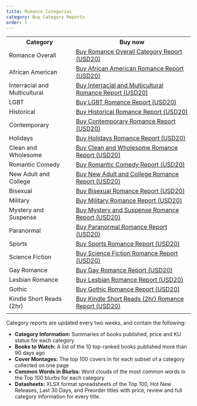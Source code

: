 ```yaml
---
title: Romance Categories
category: Buy Category Reports
order: 1
---
```


<table>
  <tr>
    <th>Category</th>
    <th>Buy now</th>
  </tr>
  <tr>
  <tr>
    <td>Romance Overall</td>
    <td><script src="https://gumroad.com/js/gumroad.js"></script>
<a class="gumroad-button" href="https://gum.co/158566011" target="_blank">Buy Romance Overall Category Report (USD20)</a></td>
  </tr>
    <td>African American</td>
    <td><script src="https://gumroad.com/js/gumroad.js"></script>
    <a class="gumroad-button" href="https://gum.co/6190465011" target="_blank">Buy African American Romance Report (USD20)</a></td>
  </tr>
  <tr>
    <td>Interracial and Multicultural</td>
    <td><script src="https://gumroad.com/js/gumroad.js"></script>
<a class="gumroad-button" href="https://gum.co/6487837011" target="_blank">Buy Interracial and Multicultural Romance Report (USD20)</a></td>
  </tr>
  <tr>
    <td>LGBT</td>
    <td><script src="https://gumroad.com/js/gumroad.js"></script>
<a class="gumroad-button" href="https://gum.co/10886541011" target="_blank">Buy LGBT Romance Report (USD20)</a></td>
  </tr>
  <tr>
    <td>Historical</td>
    <td><script src="https://gumroad.com/js/gumroad.js"></script>
<a class="gumroad-button" href="https://gum.co/158571011" target="_blank"> Buy Historical Romance Report (USD20)</a></td>
  </tr>
  <tr>
      <td>Contemporary</td>
      <td><script src="https://gumroad.com/js/gumroad.js"></script>
  <a class="gumroad-button" href="https://gum.co/158568011" target="_blank"> Buy Contemporary Romance Report (USD20)</a></td>
  </tr>
  <tr>
      <td>Holidays</td>
      <td><script src="https://gumroad.com/js/gumroad.js"></script>
  <a class="gumroad-button" href="https://gum.co/6487831011" target="_blank"> Buy Holidays Romance Report (USD20)</a></td>
  </tr>
  <tr>
      <td>Clean and Wholesome</td>
      <td><script src="https://gumroad.com/js/gumroad.js"></script>
  <a class="gumroad-button" href="https://gum.co/11650867011" target="_blank"> Buy Clean and Wholesome Romance Report (USD20)</a></td>
  </tr>
  <tr>
      <td>Romantic Comedy</td>
      <td><script src="https://gumroad.com/js/gumroad.js"></script>
  <a class="gumroad-button" href="https://gum.co/6487841011" target="_blank"> Buy Romantic Comedy Report (USD20)</a></td>
  </tr>
  <tr>
      <td>New Adult and College</td>
      <td><script src="https://gumroad.com/js/gumroad.js"></script>
  <a class="gumroad-button" href="https://gum.co/6487838011" target="_blank"> Buy New Adult and College Romance Report (USD20)</a></td>
  </tr>
  <tr>
      <td>Bisexual</td>
      <td><script src="https://gumroad.com/js/gumroad.js"></script>
  <a class="gumroad-button" href="https://gum.co/10886542011" target="_blank"> Buy Bisexual Romance Report (USD20)</a></td>
  </tr>
  <tr>
      <td>Military</td>
      <td><script src="https://gumroad.com/js/gumroad.js"></script>
  <a class="gumroad-button" href="https://gum.co/6487836011" target="_blank"> Buy Military Romance Report (USD20)</a></td>
  </tr>
  <tr>
      <td>Mystery and Suspense</td>
      <td><script src="https://gumroad.com/js/gumroad.js"></script>
  <a class="gumroad-button" href="https://gum.co/6487839011" target="_blank"> Buy Mystery and Suspense Romance Report (USD20)</a></td>
  </tr>
  <tr>
      <td>Paranormal</td>
      <td><script src="https://gumroad.com/js/gumroad.js"></script>
  <a class="gumroad-button" href="https://gum.co/GPbsV" target="_blank">Buy Paranormal Romance Report (USD20)</a></td>
  </tr>
  <tr>
      <td>Sports</td>
      <td><script src="https://gumroad.com/js/gumroad.js"></script>
  <a class="gumroad-button" href="https://gum.co/6487842011" target="_blank"> Buy Sports Romance Report (USD20)</a></td>
  </tr>
  <tr>
      <td>Science Fiction</td>
      <td><script src="https://gumroad.com/js/gumroad.js"></script>
  <a class="gumroad-button" href="https://gum.co/6401744011" target="_blank"> Buy Science Fiction Romance Report (USD20)</a></td>
  </tr>
  <tr>
      <td>Gay Romance</td>
      <td><script src="https://gumroad.com/js/gumroad.js"></script>
  <a class="gumroad-button" href="https://gum.co/6487829011" target="_blank"> Buy Gay Romance Report (USD20)</a></td>
  </tr>
  <tr>
      <td>Lesbian Romance</td>
      <td><script src="https://gumroad.com/js/gumroad.js"></script>
  <a class="gumroad-button" href="https://gum.co/6487835011" target="_blank"> Buy Lesbian Romance Report (USD20)</a></td>
  </tr>
  <tr>
      <td>Gothic</td>
      <td><script src="https://gumroad.com/js/gumroad.js"></script>
  <a class="gumroad-button" href="https://gum.co/6487830011" target="_blank"> Buy Gothic Romance Report (USD20)</a></td>
  </tr>
  <tr>
      <td>Kindle Short Reads (2hr)</td>
      <td><script src="https://gumroad.com/js/gumroad.js"></script>
  <a class="gumroad-button" href="https://gum.co/8624245011" target="_blank"> Buy Kindle Short Reads (2hr) Romance Report (USD20)</a></td>
  </tr>
  <tr>
    <td></td>
    <td></td>
  </tr>
</table>

Category reports are updated every two weeks, and contain the following:

- **Category Information:** Summaries of books published, price and KU status for each category
- **Books to Watch:** A list of the 10 top-ranked books published more than 90 days ago
- **Cover Montages:** The top 100 covers in for each subset of a category collected on one page
- **Common Words in Blurbs:** Word clouds of the most common words in the Top 100 blurbs for each category
- **Datasheets:** XLSX format spreadsheets of the Top 100, Hot New Releases, Last 30 Days, and Preorder titles with price, review and full category information for every title.